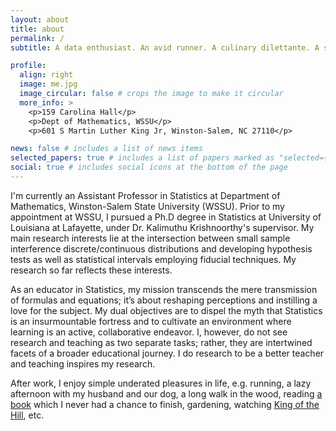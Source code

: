```yaml
---
layout: about
title: about
permalink: /
subtitle: A data enthusiast. An avid runner. A culinary dilettante. A selectively outgoing introvert. 

profile:
  align: right
  image: me.jpg
  image_circular: false # crops the image to make it circular
  more_info: >
    <p>159 Carolina Hall</p>
    <p>Dept of Mathematics, WSSU</p>
    <p>601 S Martin Luther King Jr, Winston-Salem, NC 27110</p>

news: false # includes a list of news items
selected_papers: true # includes a list of papers marked as "selected={true}"
social: true # includes social icons at the bottom of the page
---
```

I'm currently an Assistant Professor in Statistics at Department of Mathematics, Winston-Salem State University (WSSU). Prior to my appointment at WSSU, I pursued a Ph.D degree in Statistics at University of Louisiana at Lafayette, under Dr. Kalimuthu Krishnoorthy's supervisor. My main research interests lie at the intersection between small sample interference discrete/continuous distributions and developing hypothesis tests as well as statistical intervals employing fiducial techniques. My research so far reflects these interests.  

As an educator in Statistics, my mission transcends the mere transmission of formulas and equations; it’s about reshaping perceptions and instilling a love for the subject. My dual objectives are to dispel the myth that Statistics is an insurmountable fortress and to cultivate an environment where learning is an active,
collaborative endeavor. I, however, do not see research and teaching as two separate tasks; rather, they are intertwined facets of a broader educational journey. I do research to be a better teacher and teaching inspires my research. 

After work, I enjoy simple underated pleasures in life, e.g. running, a lazy afternoon with my husband and our dog, a long walk in the wood, reading [a book](https://www.goodreads.com/en/book/show/40495148) which I never had a chance to finish, gardening, watching [King of the Hill](https://en.wikipedia.org/wiki/King_of_the_Hill), etc.

